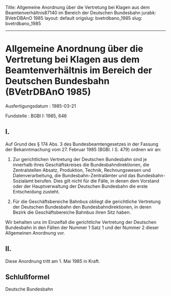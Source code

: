 Title: Allgemeine Anordnung über die Vertretung bei Klagen aus dem Beamtenverhältnis87140
  im Bereich der Deutschen Bundesbahn
jurabk: BVetrDBAnO 1985
layout: default
origslug: bvetrdbano_1985
slug: bvetrdbano_1985

---

# Allgemeine Anordnung über die Vertretung bei Klagen aus dem Beamtenverhältnis im Bereich der Deutschen Bundesbahn (BVetrDBAnO 1985)

Ausfertigungsdatum
:   1985-03-21

Fundstelle
:   BGBl I: 1985, 646



## I.

Auf Grund des § 174 Abs. 3 des Bundesbeamtengesetzes in der Fassung
der Bekanntmachung vom 27. Februar 1985 (BGBl. I S. 479) ordnen wir
an:

1.  Zur gerichtlichen Vertretung der Deutschen Bundesbahn sind je
    innerhalb ihres Geschäftskreises die Bundesbahndirektionen, die
    Zentralstellen Absatz, Produktion, Technik, Rechnungswesen und
    Datenverarbeitung, die Bundesbahn-Zentralämter und das Bundesbahn-
    Sozialamt berufen. Dies gilt nicht für die Fälle, in denen dem
    Vorstand oder der Hauptverwaltung der Deutschen Bundesbahn die erste
    Entscheidung zusteht.


2.  Für die Geschäftsbereiche Bahnbus obliegt die gerichtliche Vertretung
    der Deutschen Bundesbahn den Bundesbahndirektionen, in deren Bezirk
    die Geschäftsbereiche Bahnbus ihren Sitz haben.



Wir behalten uns im Einzelfall die gerichtliche Vertretung der
Deutschen Bundesbahn in den Fällen der Nummer 1 Satz 1 und der Nummer
2 dieser Allgemeinen Anordnung vor.


## II.

Diese Anordnung tritt am 1. Mai 1985 in Kraft.


## Schlußformel

Deutsche Bundesbahn

